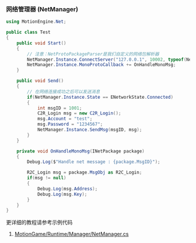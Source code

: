 ### 网络管理器 (NetManager)

```C#
using MotionEngine.Net;

public class Test
{
	public void Start()
	{
		// 注意：NetProtoPackageParser是我们自定义的网络包解析器
		NetManager.Instance.ConnectServer("127.0.0.1", 10002, typeof(NetProtoPackageParser));
		NetManager.Instance.MonoProtoCallback += OnHandleMonoMsg;
	}

	public void Send()
	{
		// 在网络连接成功之后可以发送消息
		if(NetManager.Instance.State == ENetworkState.Connected)
		{
			int msgID = 1001;
			C2R_Login msg = new C2R_Login();
			msg.Account = "test";
			msg.Password = "1234567";
			NetManager.Instance.SendMsg(msgID, msg);
		}
	}

	private void OnHandleMonoMsg(INetPackage package)
	{
		Debug.Log($"Handle net message : {package.MsgID}");

		R2C_Login msg = package.MsgObj as R2C_Login;
		if(msg != null)
		{
			Debug.Log(msg.Address);
			Debug.Log(msg.Key);
		}
	}
}
```

更详细的教程请参考示例代码
1. [MotionGame/Runtime/Manager/NetManager.cs](https://github.com/gmhevinci/MotionFramework/blob/master/Assets/MotionGame/Runtime/Manager/NetManager.cs)